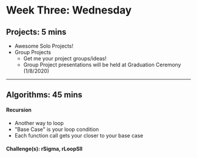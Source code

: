 # Week Three: Wednesday
## Projects: 5 mins
- Awesome Solo Projects!
- Group Projects
    - Get me your project groups/ideas!
    - Group Project presentations will be held at Graduation Ceremony (1/8/2020)
---
## Algorithms: 45 mins
#### Recursion
- Another way to loop
- "Base Case" is your loop condition
- Each function call gets your closer to your base case
#### Challenge(s): rSigma, rLoopSll